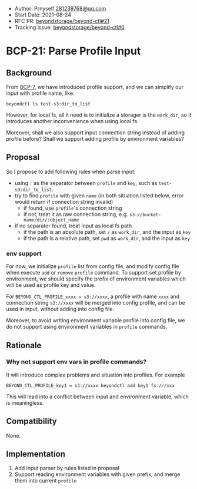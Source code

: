 - Author: Prnyself <281239768@qq.com>
- Start Date: 2021-08-24
- RFC PR: [beyondstorage/beyond-ctl#21](https://github.com/beyondstorage/beyond-ctl/pull/21)
- Tracking Issue: [beyondstorage/beyond-ctl#0](https://github.com/beyondstorage/beyond-ctl/issues/0)

# BCP-21: Parse Profile Input

## Background

From [BCP-7], we have introduced profile support, and we can simplify our input with profile name, like:

```
beyondctl ls test-s3:dir_to_list
```

However, for local fs, all it need is to initialize a storager is the `work_dir`, so it introduces another inconvenience
when using local fs.

Moreover, shall we also support input connection string instead of adding profile before? Shall we support adding
profile by environment variables?

## Proposal

So I propose to add following rules when parse input:

- using `:` as the separator between `profile` and `key`, such as `test-s3:dir_to_list`.
- try to find `profile` with given `name` (in both situation listed below, error would return if connection string
  invalid)
    - if found, use `profile`'s connection string
    - if not, treat it as raw connection string, e.g. `s3://bucket-name/dir/:object_name`
- if no separator found, treat input as local fs path
    - if the path is an absolute path, set `/` as `work_dir`, and the input as `key`
    - if the path is a relative path, set `pwd` as `work_dir`, and the input as `key`

### env support

For now, we initialize `profile` list from config file, and modify config file when execute `add` or `remove` `profile`
command. To support set profile by environment, we should specify the prefix of environment variables which will be used
as profile key and value. 

For `BEYOND_CTL_PROFILE_xxxx = s3://xxxx`, a profile with name `xxxx` and connection string 
`s3://xxxx` will be merged into config profile, and can be used in input, without adding into config file.

Moreover, to avoid writing environment variable profile into config file, we do not support using environment variables
in `profile` commands.

## Rationale

### Why not support env vars in profile commands?

It will introduce complex problems and situation into profiles. For example

```
BEYOND_CTL_PROFILE_key1 = s3://xxxx beyondctl add key1 fs:///xxx 
```

This will lead into a conflict between input and environment variable, which is meaningless. 

## Compatibility

None.

## Implementation

1. Add input parser by rules listed in proposal
2. Support reading environment variables with given prefix, and merge them into current `profile` 

[BCP-7]: https://github.com/beyondstorage/beyond-ctl/blob/master/docs/rfcs/7-add-profile-support.md
